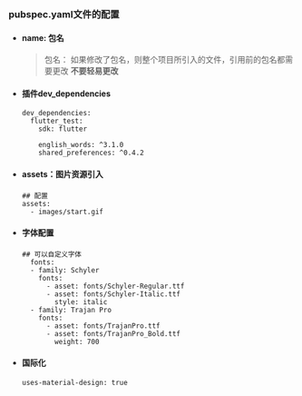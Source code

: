 ### pubspec.yaml文件的配置

- #### name: 包名

  > 包名： 如果修改了包名，则整个项目所引入的文件，引用前的包名都需要更改
  > **不要轻易更改**

- #### 插件dev_dependencies

  ```
  dev_dependencies:
    flutter_test:
      sdk: flutter

      english_words: ^3.1.0
      shared_preferences: ^0.4.2
  ```

- #### assets：图片资源引入

  ```
  ## 配置
  assets:
    - images/start.gif  
  ```

- #### 字体配置

  ```
  ## 可以自定义字体
    fonts:
    - family: Schyler
      fonts:
        - asset: fonts/Schyler-Regular.ttf
        - asset: fonts/Schyler-Italic.ttf
          style: italic
    - family: Trajan Pro
      fonts:
        - asset: fonts/TrajanPro.ttf
        - asset: fonts/TrajanPro_Bold.ttf
          weight: 700
  ```

- #### 国际化

  ```
  uses-material-design: true
  ```


